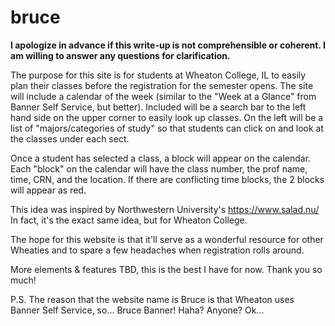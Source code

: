 # bruce

**I apologize in advance if this write-up is not comprehensible or coherent. I am willing to answer any questions for clarification.**

The purpose for this site is for students at Wheaton College, IL to easily plan their classes before the registration for the semester opens. The site will include a calendar of the week (similar to the "Week at a Glance" from Banner Self Service, but better). Included will be a search bar to the left hand side on the upper corner to easily look up classes. On the left will be a list of "majors/categories of study" so that students can click on and look at the classes under each sect. 

Once a student has selected a class, a block will appear on the calendar. Each "block" on the calendar will have the class number, the prof name, time, CRN, and the location. If there are conflicting time blocks, the 2 blocks will appear as red. 


This idea was inspired by Northwestern University's https://www.salad.nu/ In fact, it's the exact same idea, but for Wheaton College. 

The hope for this website is that it'll serve as a wonderful resource for other Wheaties and to spare a few headaches when registration rolls around. 

More elements & features TBD, this is the best I have for now. Thank you so much!

P.S. The reason that the website name is Bruce is that Wheaton uses Banner Self Service, so... Bruce Banner! Haha? Anyone? Ok...
